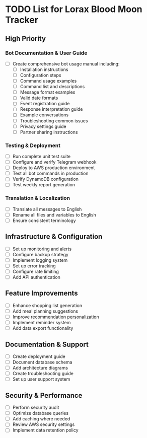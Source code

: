 # TODO List for Lorax Blood Moon Tracker

## High Priority

### Bot Documentation & User Guide
- [ ] Create comprehensive bot usage manual including:
  - [ ] Installation instructions
  - [ ] Configuration steps
  - [ ] Command usage examples
  - [ ] Command list and descriptions
  - [ ] Message format examples
  - [ ] Valid date formats
  - [ ] Event registration guide
  - [ ] Response interpretation guide
  - [ ] Example conversations
  - [ ] Troubleshooting common issues
  - [ ] Privacy settings guide
  - [ ] Partner sharing instructions

### Testing & Deployment
- [ ] Run complete unit test suite
- [ ] Configure and verify Telegram webhook
- [ ] Deploy to AWS production environment
- [ ] Test all bot commands in production
- [ ] Verify DynamoDB configuration
- [ ] Test weekly report generation

### Translation & Localization
- [ ] Translate all messages to English
- [ ] Rename all files and variables to English
- [ ] Ensure consistent terminology

## Infrastructure & Configuration
- [ ] Set up monitoring and alerts
- [ ] Configure backup strategy
- [ ] Implement logging system
- [ ] Set up error tracking
- [ ] Configure rate limiting
- [ ] Add API authentication

## Feature Improvements
- [ ] Enhance shopping list generation
- [ ] Add meal planning suggestions
- [ ] Improve recommendation personalization
- [ ] Implement reminder system
- [ ] Add data export functionality

## Documentation & Support
- [ ] Create deployment guide
- [ ] Document database schema
- [ ] Add architecture diagrams
- [ ] Create troubleshooting guide
- [ ] Set up user support system

## Security & Performance
- [ ] Perform security audit
- [ ] Optimize database queries
- [ ] Add caching where needed
- [ ] Review AWS security settings
- [ ] Implement data retention policy
